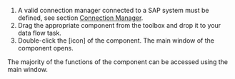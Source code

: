 
1. A valid connection manager connected to a SAP system must be defined, see section [Connection Manager](./sap-connection/the-connection-manager).
2. Drag the appropriate component from the toolbox and drop it to your data flow task.
3. Double-click the [icon] of the component. The main window of the component opens.

The majority of the functions of the component can be accessed using the main window.<br>
